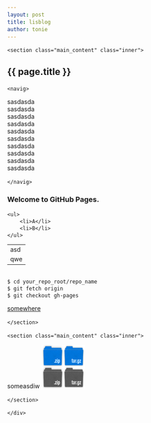 ```yaml
---
layout: post
title: lisblog
author: tonie
---
```


`<section class="main_content" class="inner">`
## {{ page.title }}


`<navig>`
	 
sasdasda<br/>
sasdasda<br/>
sasdasda<br/>
sasdasda<br/>
sasdasda<br/>
sasdasda<br/>sasdasda<br/>sasdasda<br/>sasdasda<br/>sasdasda<br/>

`</navig>`




<h3>Welcome to GitHub Pages.</h3>

	
	<ul>
		<li>A</li>
		<li>B</li>
	</ul>

<table>
<tr><td>asd</td></tr>
<tr><td>qwe</td></tr>
</table>

<pre><code>
$ cd your_repo_root/repo_name
$ git fetch origin
$ git checkout gh-pages
</code></pre>
[somewhere]( )




`</section>`

`<section class="main_content" class="inner">`

someasdiw
<img src="images/sprite_download.png" style="height:100px;width:100px" />

`</section>`




    </div>
